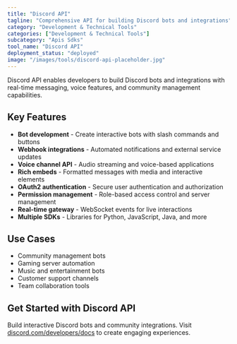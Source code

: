 ```yaml
---
title: "Discord API"
tagline: "Comprehensive API for building Discord bots and integrations"
category: "Development & Technical Tools"
categories: ["Development & Technical Tools"]
subcategory: "Apis Sdks"
tool_name: "Discord API"
deployment_status: "deployed"
image: "/images/tools/discord-api-placeholder.jpg"
---
```

Discord API enables developers to build Discord bots and integrations with real-time messaging, voice features, and community management capabilities.

## Key Features

- **Bot development** - Create interactive bots with slash commands and buttons
- **Webhook integrations** - Automated notifications and external service updates
- **Voice channel API** - Audio streaming and voice-based applications
- **Rich embeds** - Formatted messages with media and interactive elements
- **OAuth2 authentication** - Secure user authentication and authorization
- **Permission management** - Role-based access control and server management
- **Real-time gateway** - WebSocket events for live interactions
- **Multiple SDKs** - Libraries for Python, JavaScript, Java, and more

## Use Cases

- Community management bots
- Gaming server automation
- Music and entertainment bots
- Customer support channels
- Team collaboration tools

## Get Started with Discord API

Build interactive Discord bots and community integrations. Visit [discord.com/developers/docs](https://discord.com/developers/docs) to create engaging experiences.